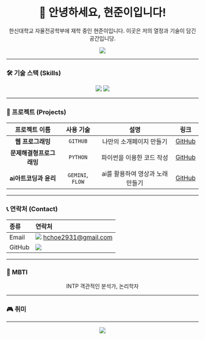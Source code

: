 <div align="center">

# 👋 안녕하세요, 현준이입니다!

<p>한신대학교 자율전공학부에 재학 중인 현준이입니다. 이곳은 저의 열정과 기술이 담긴 공간입니당.</p>

<img src="https://capsule-render.vercel.app/api?type=waving&color=auto&height=200&section=header&text=Choi%20Hyunjun&fontSize=90" />

</div>

---

### 🛠️ 기술 스택 (Skills)

<div align="center">

<img src="https://img.shields.io/badge/Python-3776AB?style=for-the-badge&logo=python&logoColor=white">
<img src="https://img.shields.io/badge/GitHub-181717?style=for-the-badge&logo=github&logoColor=white">

</div>

---

### 🚀 프로젝트 (Projects)

<!-- 진행했던 프로젝트에 대해 자유롭게 작성해주세요. -->

<div align="center">

| 프로젝트 이름 | 사용 기술 | 설명 | 링크 |
| :---: | :---: | :---: | :---: |
| **웹 프로그래밍** | `GITHUB` | 나만의 소개페이지 만들기 | [GitHub](링크) |
| **문제해결형프로그래밍** | `PYTHON` | 파이썬을 이용한 코드 작성 | [GitHub](링크) |
| **ai아트코딩과 윤리** | `GEMINI`, `FLOW` | ai를 활용하여 영상과 노래 만들기 | [GitHub](링크) |

</div>

---

### 📞 연락처 (Contact)

<!-- 본인의 연락처 정보를 기입하세요. -->

<div align="center">

| 종류    | 연락처                                                                                                                                                           |
| :------ | :---------------------------------------------------------------------------------------------------------------------------------------------------------------- |
| Email   | <a href="mailto:hchoe293@gmail.com"><img src="https://img.shields.io/badge/Email-ea4335?style=for-the-badge&logo=gmail&logoColor=white"></a> <a href="mailto:hchoe2931@gmail.com">hchoe2931@gmail.com</a> |
| GitHub  | <a href="https://github.com/jjune947"><img src="https://img.shields.io/badge/GitHub-181717?style=for-the-badge&logo=github&logoColor=white"></a>                      |

</div>

---

</div>


### 🌟 MBTI

<div align="center">
INTP 객관적인 분석가, 논리학자
</div>

---

### 🎮 취미

---

<div align="center">

<img src="https://capsule-render.vercel.app/api?type=rect&color=auto&height=100&section=footer"/>

</div>

